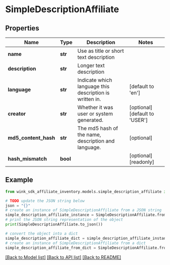 # SimpleDescriptionAffiliate


## Properties

Name | Type | Description | Notes
------------ | ------------- | ------------- | -------------
**name** | **str** | Use as title or short text description | 
**description** | **str** | Longer text description | 
**language** | **str** | Indicate which language this description is written in. | [default to 'en']
**creator** | **str** | Whether it was user or system generated. | [optional] [default to 'USER']
**md5_content_hash** | **str** | The md5 hash of the name, description and language. | [optional] 
**hash_mismatch** | **bool** |  | [optional] [readonly] 

## Example

```python
from wink_sdk_affiliate_inventory.models.simple_description_affiliate import SimpleDescriptionAffiliate

# TODO update the JSON string below
json = "{}"
# create an instance of SimpleDescriptionAffiliate from a JSON string
simple_description_affiliate_instance = SimpleDescriptionAffiliate.from_json(json)
# print the JSON string representation of the object
print(SimpleDescriptionAffiliate.to_json())

# convert the object into a dict
simple_description_affiliate_dict = simple_description_affiliate_instance.to_dict()
# create an instance of SimpleDescriptionAffiliate from a dict
simple_description_affiliate_from_dict = SimpleDescriptionAffiliate.from_dict(simple_description_affiliate_dict)
```
[[Back to Model list]](../README.md#documentation-for-models) [[Back to API list]](../README.md#documentation-for-api-endpoints) [[Back to README]](../README.md)


